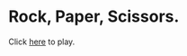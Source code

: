 # Rock, Paper, Scissors.

Click [here](https://willdowglas.github.io/html-css-js/Rock-Paper-Scissors/) to play.
